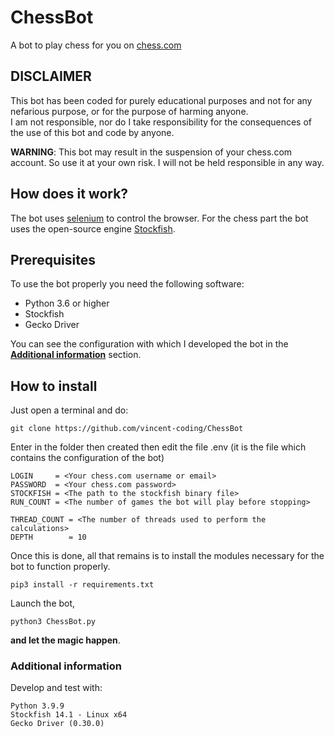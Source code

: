 # ChessBot
A bot to play chess for you on [chess.com](https://chess.com/)

## DISCLAIMER
This bot has been coded for purely educational purposes and not for any nefarious purpose, or for the purpose of harming anyone.<br />
I am not responsible, nor do I take responsibility for the consequences of the use of this bot and code by anyone.

**WARNING**: This bot may result in the suspension of your chess.com account. So use it at your own risk. I will not be held responsible in any way.

## How does it work?
The bot uses [selenium](https://www.selenium.dev/) to control the browser. For the chess part the bot uses the open-source engine [Stockfish](https://github.com/official-stockfish/Stockfish).

## Prerequisites
To use the bot properly you need the following software:
- Python 3.6 or higher
- Stockfish 
- Gecko Driver

You can see the configuration with which I developed the bot in the **[Additional information](https://github.com/vincent-coding/ChessBot#additional-information)** section.

## How to install
Just open a terminal and do:
```
git clone https://github.com/vincent-coding/ChessBot
```
Enter in the folder then created then edit the file .env (it is the file which contains the configuration of the bot)
```
LOGIN     = <Your chess.com username or email>
PASSWORD  = <Your chess.com password>
STOCKFISH = <The path to the stockfish binary file>
RUN_COUNT = <The number of games the bot will play before stopping>

THREAD_COUNT = <The number of threads used to perform the calculations>
DEPTH        = 10
```
Once this is done, all that remains is to install the modules necessary for the bot to function properly.
```
pip3 install -r requirements.txt
```
Launch the bot, 
```
python3 ChessBot.py
```
**and let the magic happen**.

### Additional information
Develop and test with:
```
Python 3.9.9
Stockfish 14.1 - Linux x64
Gecko Driver (0.30.0)
```
